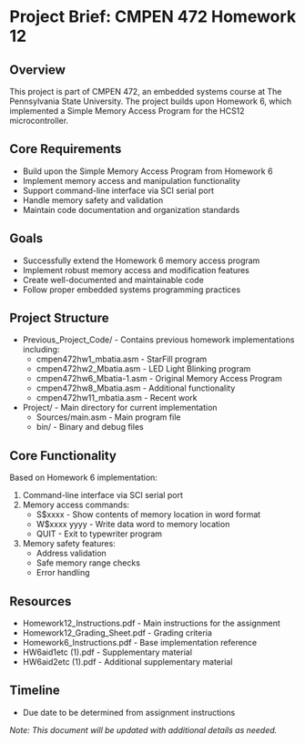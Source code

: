 # Project Brief: CMPEN 472 Homework 12

## Overview
This project is part of CMPEN 472, an embedded systems course at The Pennsylvania State University. The project builds upon Homework 6, which implemented a Simple Memory Access Program for the HCS12 microcontroller.

## Core Requirements
- Build upon the Simple Memory Access Program from Homework 6
- Implement memory access and manipulation functionality
- Support command-line interface via SCI serial port
- Handle memory safety and validation
- Maintain code documentation and organization standards

## Goals
- Successfully extend the Homework 6 memory access program
- Implement robust memory access and modification features
- Create well-documented and maintainable code
- Follow proper embedded systems programming practices

## Project Structure
- Previous_Project_Code/ - Contains previous homework implementations including:
  - cmpen472hw1_mbatia.asm - StarFill program
  - cmpen472hw2_Mbatia.asm - LED Light Blinking program
  - cmpen472hw6_Mbatia-1.asm - Original Memory Access Program
  - cmpen472hw8_Mbatia.asm - Additional functionality
  - cmpen472hw11_mbatia.asm - Recent work
- Project/ - Main directory for current implementation
  - Sources/main.asm - Main program file
  - bin/ - Binary and debug files

## Core Functionality
Based on Homework 6 implementation:
1. Command-line interface via SCI serial port
2. Memory access commands:
   - S$xxxx - Show contents of memory location in word format
   - W$xxxx yyyy - Write data word to memory location
   - QUIT - Exit to typewriter program
3. Memory safety features:
   - Address validation
   - Safe memory range checks
   - Error handling

## Resources
- Homework12_Instructions.pdf - Main instructions for the assignment
- Homework12_Grading_Sheet.pdf - Grading criteria
- Homework6_Instructions.pdf - Base implementation reference
- HW6aid1etc (1).pdf - Supplementary material
- HW6aid2etc (1).pdf - Additional supplementary material

## Timeline
- Due date to be determined from assignment instructions

*Note: This document will be updated with additional details as needed.* 